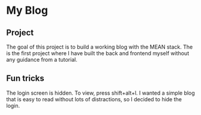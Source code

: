 # My Blog

## Project
The goal of this project is to build a working blog with the MEAN stack. The is the first project where I have built the back and frontend myself without any guidance from a tutorial.

## Fun tricks
The login screen is hidden. To view, press shift+alt+l. I wanted a simple blog that is easy to read without lots of distractions, so I decided to hide the login.
